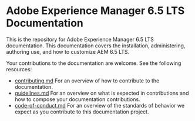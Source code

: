 # Adobe Experience Manager 6.5 LTS Documentation

This is the repository for Adobe Experience Manager 6.5 LTS documentation. This documentation covers the installation, administering, authoring use, and how to customize AEM 6.5 LTS.

Your contributions to the documentation are welcome. See the following resources:

* [contributing.md](contributing.md) For an overview of how to contribute to the documentation.
* [guidelines.md](guidelines.md) For an overview on what is expected in contributions and how to compose your documentation contributions.
* [code-of-conduct.md](code-of-conduct.md) For an overview of the standards of behavior we expect as you contribute to this documentation project.
